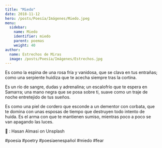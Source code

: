 ```yaml
---
title: "Miedo"
date: 2018-11-12
hero: /posts/Poesía/Imágenes/Miedo.jpeg
menu:
  sidebar:
    name: Miedo
    identifier: miedo
    parent: poemas
    weight: 40
author:
  name: Estrechos de Miras
  image: /posts/Poesía/Imágenes/Estrechos.jpg
---
```


Es como la espina de una rosa fría y vanidosa, que se clava en tus entrañas; como una serpiente huidiza que te acecha siempre tras la cortina.

Es un río de sangre, dudas y adrenalina; un escalofrío que te espera en Samarra; una mano negra que se posa sobre ti, suave como un traje de noche entretejido de tus sueños.

Es como una piel de cordero que esconde a un dementor con corbata, que te domina con unas esposas de tiempo que destruyen todo intento de huida. Es el arma con que te mantienen sumiso, mientras poco a poco se van apagando las luces.

📸 : Hasan Almasi on Unsplash

#poesia #poetry #poesiaenespañol #miedo #fear
